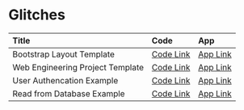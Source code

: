 # Glitches

| Title | Code | App |
| :--- | :--- | :--- |
| Bootstrap Layout Template | [Code Link](https://glitch.com/edit/#!/bootstrap-layout-template) | [App Link](https://bootstrap-layout-template.glitch.me) |
| Web Engineering Project Template | [Code Link](https://glitch.com/edit/#!/web-engineering-project-template) | [App Link](https://web-engineering-project-template.glitch.me) |
| User Authencation Example | [Code Link](https://glitch.com/edit/#!/winf-hsos-web-examples?path=01_authentication/index.html:2:16) | [App Link](https://winf-hsos-web-examples.glitch.me/01_authentication/index.html) |
| Read from Database Example | [Code Link](https://glitch.com/edit/#!/winf-hsos-web-examples?path=02_read_database/index.html:1:0) | [App Link](https://winf-hsos-web-examples.glitch.me/02_read_database/index.html) |



